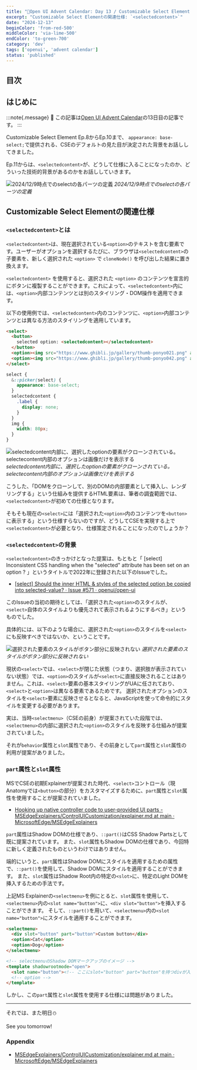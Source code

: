 ```yaml
---
title: "🎄Open UI Advent Calendar: Day 13 / Customizable Select Element Ep.11"
excerpt: "Customizable Select Elementの関連仕様: `<selectedcontent>`"
date: "2024-12-13"
beginColor: 'from-red-500'
middleColor: 'via-lime-500'
endColor: 'to-green-700'
category: 'dev'
tags: ['openui', 'advent calendar']
status: 'published'
---
```

## 目次

## はじめに

:::note{.message}
🎄 この記事は[Open UI Advent Calendar](https://adventar.org/calendars/10293)の13日目の記事です。
:::

Customizable Select Element Ep.8からEp.10まで、 `appearance: base-select;`で提供される、CSEのデフォルトの見た目が決定された背景をお話ししてきました。

Ep.11からは、`<selectedcontent>`が、どうして仕様に入ることになったのか、どういった技術的背景があるのかをお話ししていきます。

![2024/12/9時点でのselectの各パーツの定義](/select-anatomy.png)
*2024/12/9時点でのselectの各パーツの定義*

## Customizable Select Elementの関連仕様

### `<selectedcontent>`とは

`<selectedcontent>`は、現在選択されている`<option>`のテキストを含む要素です。ユーザーがオプションを選択するたびに、ブラウザは`<selectedcontent>`の子要素を、新しく選択された `<option>` で `cloneNode()` を呼び出した結果に置き換えます。

`<selectedcontent>` を使用すると、選択された `<option>` のコンテンツを宣言的にボタンに複製することができます。これによって、`<selectedcontent>`内には、`<option>`内部コンテンツとは別のスタイリング・DOM操作を適用できます。

以下の使用例では、`<selectedcontent>`内のコンテンツに、`<option>`内部コンテンツとは異なる方法のスタイリングを適用しています。

```html
<select>
  <button>
    selected option: <selectedcontent></selectedcontent>
  </button>
  <option><img src="https://www.ghibli.jp/gallery/thumb-ponyo021.png" alt="icon">Ponyo one</option>
  <option><img src="https://www.ghibli.jp/gallery/thumb-ponyo042.png" alt="icon">Ponyo two</option>
</select>
```

```css
select {
  &::picker(select) {
    appearance: base-select;
  }
  selectedcontent {
    .label {
      display: none;
    }
  }
  img {
    width: 80px;
  }
}
```

![selectedcontent内部に、選択したoptionの要素がクローンされている。selectecontent内部のオプションは画像だけを表示する](/selectedcontent.png)
*selectedcontent内部に、選択したoptionの要素がクローンされている。selectecontent内部のオプションは画像だけを表示する*

こうした、「DOMをクローンして、別のDOMの内部要素として挿入し、レンダリングする」という仕組みを提供するHTML要素は、筆者の調査範囲では、`<selectedcontent>`が初めての仕様となります。

そもそも現在の`<select>`には「選択された`<option>`内のコンテンツを`<button>`に表示する」という仕様すらないのですが、どうしてCSEを実現する上で`<selectedcontent>`が必要となり、仕様策定されることになったのでしょうか？

### `<selectedcontent>`の背景

`<selectedcontent>`のきっかけとなった提案は、もともと「 [select] Inconsistent CSS handling when the "selected" attribute has been set on an option ? 」というタイトルで2022年に登録された以下のIssueでした。

- [[select] Should the inner HTML & styles of the selected option be copied into selected-value? · Issue #571 · openui/open-ui](https://github.com/openui/open-ui/issues/571)

このIssueの当初の期待としては、「選択された`<option>`のスタイルが、`<select>`自体のスタイルよりも優先されて表示されるようにするべき」というものでした。

具体的には、以下のような場合に、選択された`<option>`のスタイルを`<select>`にも反映すべきではないか、ということです。

![選択された要素のスタイルがボタン部分に反映されない](/unstyled-selected-option.png)
*選択された要素のスタイルがボタン部分に反映されない*

現状の`<select>`では、`<select>`が閉じた状態（つまり、選択肢が表示されていない状態）では、`<option>`のスタイルが`<select>`に直接反映されることはありません。これは、`<select>`要素の基本スタイリングがUAに任されており、`<select>`と`<option>`は異なる要素であるためです。
選択されたオプションのスタイルを`<select>`要素に反映させるとなると、JavaScriptを使って命令的にスタイルを変更する必要があります。

実は、当時`<selectmenu>`（CSEの前身）が提案されていた段階では、`<selectmenu>`の内部に選択された`<option>`のスタイルを反映する仕組みが提案されていました。

それが`behavior`属性と`slot`属性であり、その前身として`part`属性と`slot`属性の利用が提案がありました。

### `part`属性と`slot`属性

MSでCSEの初期Explainerが提案された時代、`<select>`コントロール（現Anatomyでは`<button>`の部分）をカスタマイズするために、`part`属性と`slot`属性を使用することが提案されていました。

- [Hooking up native controller code to user-provided UI parts - MSEdgeExplainers/ControlUICustomization/explainer.md at main · MicrosoftEdge/MSEdgeExplainers](https://github.com/MicrosoftEdge/MSEdgeExplainers/blob/main/ControlUICustomization/explainer.md#hooking-up-native-controller-code-to-user-provided-ui-parts)

`part`属性はShadow DOMの仕様であり、`::part()`はCSS Shadow Partsとして既に提案されています。
また、`slot`属性もShadow DOMの仕様であり、今回特に新しく定義されたものというわけではありません。

端的にいうと、`part`属性はShadow DOMにスタイルを適用するための属性で、`::part()`を使用して、Shadow DOMにスタイルを適用することができます。
また、`slot`属性はShadow Root内の特定の`<slot>`に、特定のLight DOMを挿入するための手法です。

上記MS Explainerの`<selectmenu>`を例にとると、`slot`属性を使用して、`<selectmenu>`内の`<slot name="button">`に、`<div slot="button">`を挿入することができます。
そして、`::part()`を用いて、`<selectmenu>`内の`<slot name="button">`にスタイルを適用することができます。

```html
<selectmenu>
  <div slot="button" part="button">Custom button</div>
  <option>Cat</option>
  <option>Dog</option>
</selectmenu>

<!-- selectmenuのShadow DOMマークアップのイメージ -->
<template shadowrootmode="open">
  <slot name="button"><!-- ここにslot="button" part="button"を持つdivが入って、カスタマイズ可能なコントロールとして振る舞う --></slot>
  <!-- option -->
</template> 
```

しかし、この`part`属性と`slot`属性を使用する仕様には問題がありました。

***

それでは、また明日⛄

See you tomorrow!

### Appendix

- [MSEdgeExplainers/ControlUICustomization/explainer.md at main · MicrosoftEdge/MSEdgeExplainers](https://github.com/MicrosoftEdge/MSEdgeExplainers/blob/main/ControlUICustomization/explainer.md)
